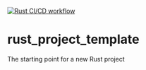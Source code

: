 [![Rust CI/CD workflow](https://github.com/eatPizza311/rust-github-action-test/actions/workflows/rust_base.yml/badge.svg)](https://github.com/eatPizza311/rust-github-action-test/actions/workflows/rust_base.yml)
# rust_project_template
The starting point for a new Rust project
